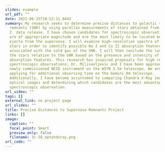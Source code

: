 ```yaml
---
slides: example
url_pdf: ""
date: 2021-06-25T18:52:11.044Z
summary: My research seeks to determine precise distances to galactic supernova
  remnants (SNR) by using parallax measurements of stars obtained from the GAIA
  2  data release. I have chosen candidates for spectroscopic observation that
  are of appropriate magnitude and are the most likely to be located behind the
  ejecta from the supernova. I will examine high-resolution spectra of these
  stars in order to identify possible Na I and Ca II absorption features
  associated with the cold gas of the SNR. I will then conclude the location of
  the stars relative to the SNR based on the presence and intensity of
  absorption features. This research has inspired proposals for high resolution
  spectroscopic observations; Dr. Milisavljevic and I have been approved for the
  newly commissioned NEID instrument on the WIYN 3.5m telescope. We are also
  applying for additional observing time on the Gemini 8m telescope.
  Additionally, I have become accustomed to comparing Chandra X-Ray images to
  optical images and determining which candidates are the most advantageous for
  spectroscopic observation.
url_video: ""
tags: []
external_link: no project page
url_slides: ""
title: Precise Distances to Supernova Remnants Project
links: []
image:
  caption: ""
  focal_point: Smart
  preview_only: false
  filename: 3c-58_optandxray.png
url_code: ""
---
```

